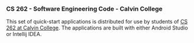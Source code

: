 ### CS 262 - Software Engineering Code - Calvin College

This set of quick-start applications is distributed for use by students
of [CS 262 at Calvin College](https://cs.calvin.edu/courses/cs/262).
The applications are built with either Android Studio or Intellij IDEA.
